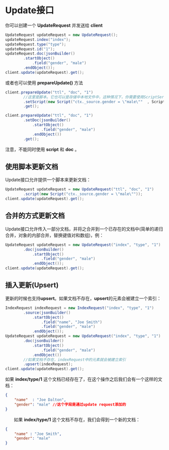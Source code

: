 # Update接口

你可以创建一个 **UpdateRequest** 并发送给 **client**

```java
UpdateRequest updateRequest = new UpdateRequest();
updateRequest.index("index");
updateRequest.type("type");
updateRequest.id("1");
updateRequest.doc(jsonBuilder()
        .startObject()
            .field("gender", "male")
        .endObject());
client.update(updateRequest).get();
```

或者也可以使用 **prepareUpdate()** 方法

```java
client.prepareUpdate("ttl", "doc", "1")
        //这里是脚本。它也可以是存储中本地文件中，这种情况下，你需要使用ScriptService.ScriptType.FILE
        .setScript(new Script("ctx._source.gender = \"male\""  , ScriptService.ScriptType.INLINE, null, null))
        .get();

client.prepareUpdate("ttl", "doc", "1")
        .setDoc(jsonBuilder()               
            .startObject()
                .field("gender", "male")
            .endObject())
        .get();
```

注意，不能同时使用 **script** 和 **doc** 。

## 使用脚本更新文档

Update接口允许提供一个脚本来更新文档：

```java
UpdateRequest updateRequest = new UpdateRequest("ttl", "doc", "1")
        .script(new Script("ctx._source.gender = \"male\""));
client.update(updateRequest).get();
```

## 合并的方式更新文档

Update接口允许传入一部分文档，并将之合并到一个已存在的文档中(简单的递归合并，对象的内部合并，替换键值对和数组)，例：

```java
UpdateRequest updateRequest = new UpdateRequest("index", "type", "1")
        .doc(jsonBuilder()
            .startObject()
                .field("gender", "male")
            .endObject());
client.update(updateRequest).get();
```

## 插入更新(Upsert)

更新的时候也支持**upsert**。如果文档不存在，**upsert**的元素会被建立一个索引：

```java
IndexRequest indexRequest = new IndexRequest("index", "type", "1")
        .source(jsonBuilder()
            .startObject()
                .field("name", "Joe Smith")
                .field("gender", "male")
            .endObject());
UpdateRequest updateRequest = new UpdateRequest("index", "type", "1")
        .doc(jsonBuilder()
            .startObject()
                .field("gender", "male")
            .endObject())
        //如果文档不存在，indexRequest中的元素就会被建立索引
        .upsert(indexRequest);              
client.update(updateRequest).get();
```

如果 **index/type/1** 这个文档已经存在了，在这个操作之后我们会有一个这样的文档：

```json
{
    "name"  : "Joe Dalton",
    "gender": "male" //这个字段是通过update request添加的
}
```

        如果 **index/type/1** 这个文档不存在，我们会得到一个新的文档：

```json
{
    "name" : "Joe Smith",
    "gender": "male"
}
```

